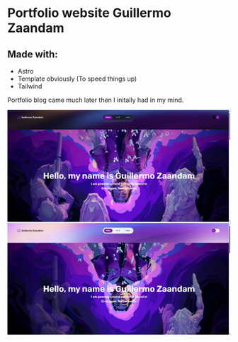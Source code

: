 # Portfolio website Guillermo Zaandam

## Made with:

- Astro
- Template obviously (To speed things up)
- Tailwind

Portfolio blog came much later then I initally had in my mind.

![Light](./markdown/Light.jpg)
![Dark](./markdown/Dark.jpg)